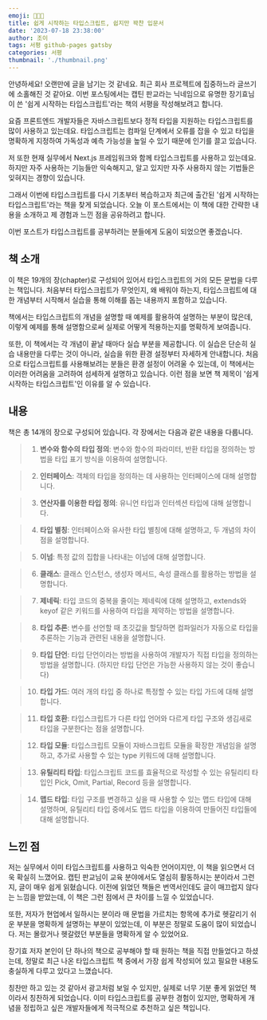 ```yaml
---
emoji: 🧑🏻‍💻
title: 쉽게 시작하는 타입스크립트, 쉽지만 꽉찬 입문서
date: '2023-07-18 23:38:00'
author: 조이
tags: 서평 github-pages gatsby
categories: 서평
thumbnail: './thumbnail.png'
---
```


안녕하세요! 오랜만에 글을 남기는 것 같네요. 최근 회사 프로젝트에 집중하느라 글쓰기에 소홀해진 것 같아요. 이번 포스팅에서는 캡틴 판교라는 닉네임으로 유명한 장기효님이 쓴 '쉽게 시작하는 타입스크립트'라는 책의 서평을 작성해보려고 합니다.

요즘 프론트엔드 개발자들은 자바스크립트보다 정적 타입을 지원하는 타입스크립트를 많이 사용하고 있는데요. 타입스크립트는 컴파일 단계에서 오류를 잡을 수 있고 타입을 명확하게 지정하여 가독성과 예측 가능성을 높일 수 있기 때문에 인기를 끌고 있습니다.

저 또한 현재 실무에서 Next.js 프레임워크와 함께 타입스크립트를 사용하고 있는데요. 하지만 자주 사용하는 기능들만 익숙해지고, 알고 있지만 자주 사용하지 않는 기법들은 잊혀지는 경향이 있습니다.

그래서 이번에 타입스크립트를 다시 기초부터 복습하고자 최근에 출간된 '쉽게 시작하는 타입스크립트'라는 책을 찾게 되었습니다. 오늘 이 포스트에서는 이 책에 대한 간략한 내용을 소개하고 제 경험과 느낀 점을 공유하려고 합니다.

이번 포스트가 타입스크립트를 공부하려는 분들에게 도움이 되었으면 좋겠습니다.

## 책 소개

이 책은 19개의 장(chapter)로 구성되어 있어서 타입스크립트의 거의 모든 문법을 다루는 책입니다. 처음부터 타입스크립트가 무엇인지, 왜 배워야 하는지, 타입스크립트에 대한 개념부터 시작해서 실습을 통해 이해를 돕는 내용까지 포함하고 있습니다.

책에서는 타입스크립트의 개념을 설명할 때 예제를 활용하여 설명하는 부분이 많은데, 이렇게 예제를 통해 설명함으로써 실제로 어떻게 적용하는지를 명확하게 보여줍니다.

또한, 이 책에서는 각 개념이 끝날 때마다 실습 부분을 제공합니다. 이 실습은 단순히 실습 내용만을 다루는 것이 아니라, 실습을 위한 환경 설정부터 자세하게 안내합니다. 처음으로 타입스크립트를 사용해보려는 분들은 환경 설정이 어려울 수 있는데, 이 책에서는 이러한 어려움을 고려하여 섬세하게 설명하고 있습니다. 이런 점을 보면 책 제목이 '쉽게 시작하는 타입스크립트'인 이유를 알 수 있습니다.

## 내용

책은 총 14개의 장으로 구성되어 있습니다. 각 장에서는 다음과 같은 내용을 다룹니다.

> 1. <b>변수와 함수의 타입 정의</b>: 변수와 함수의 파라미터, 반환 타입을 정의하는 방법을 타입 표기 방식을 이용하여 설명합니다.

> 2. <b>인터페이스</b>: 객체의 타입을 정의하는 데 사용하는 인터페이스에 대해 설명합니다.

> 3. <b>연산자를 이용한 타입 정의</b>: 유니언 타입과 인터섹션 타입에 대해 설명합니다.

> 4. <b>타입 별칭</b>: 인터페이스와 유사한 타입 별칭에 대해 설명하고, 두 개념의 차이점을 설명합니다.

> 5. <b>이넘</b>: 특정 값의 집합을 나타내는 이넘에 대해 설명합니다.

> 6. <b>클래스</b>: 클래스 인스턴스, 생성자 메서드, 속성 클래스를 활용하는 방법을 설명합니다.

> 7. <b>제네릭</b>: 타입 코드의 중복을 줄이는 제네릭에 대해 설명하고, extends와 keyof 같은 키워드를 사용하여 타입을 제약하는 방법을 설명합니다.

> 8. <b>타입 추론</b>: 변수를 선언할 때 초깃값을 할당하면 컴파일러가 자동으로 타입을 추론하는 기능과 관련된 내용을 설명합니다.

> 9. <b>타입 단언</b>: 타입 단언이라는 방법을 사용하여 개발자가 직접 타입을 정의하는 방법을 설명합니다. (하지만 타입 단언은 가능한 사용하지 않는 것이 좋습니다)

> 10. <b>타입 가드</b>: 여러 개의 타입 중 하나로 특정할 수 있는 타입 가드에 대해 설명합니다.

> 11. <b>타입 호환</b>: 타입스크립트가 다른 타입 언어와 다르게 타입 구조와 생김새로 타입을 구분한다는 점을 설명합니다.

> 12. <b>타입 모듈</b>: 타입스크립트 모듈이 자바스크립트 모듈을 확장한 개념임을 설명하고, 추가로 사용할 수 있는 type 키워드에 대해 설명합니다.

> 13. <b>유틸리티 타입</b>: 타입스크립트 코드를 효율적으로 작성할 수 있는 유틸리티 타입인 Pick, Omit, Partial, Record 등을 설명합니다.

> 14. <b>맵드 타입</b>: 타입 구조를 변경하고 싶을 때 사용할 수 있는 맵드 타입에 대해 설명하며, 유틸리티 타입 중에서도 맵드 타입을 이용하여 만들어진 타입들에 대해 설명합니다.

## 느낀 점

저는 실무에서 이미 타입스크립트를 사용하고 익숙한 언어이지만, 이 책을 읽으면서 더욱 확실히 느꼈어요. 캡틴 판교님이 교육 분야에서도 열심히 활동하시는 분이라서 그런지, 글이 매우 쉽게 읽혔습니다. 이전에 읽었던 책들은 번역서인데도 글이 매끄럽지 않다는 느낌을 받았는데, 이 책은 그런 점에서 큰 차이를 느낄 수 있었습니다.

또한, 저자가 현업에서 일하시는 분이라 매 문법을 가르치는 항목에 추가로 헷갈리기 쉬운 부분을 명확하게 설명하는 부분이 있었는데, 이 부분은 정말로 도움이 많이 되었습니다. 저는 몰랐거나 헷갈렸던 부분들을 명확하게 알 수 있었어요.

장기효 저자 본인이 단 하나의 책으로 공부해야 할 때 원하는 책을 직접 만들었다고 하셨는데, 정말로 최근 나온 타입스크립트 책 중에서 가장 쉽게 작성되어 있고 필요한 내용도 충실하게 다루고 있다고 느꼈습니다.

칭찬만 하고 있는 것 같아서 광고처럼 보일 수 있지만, 실제로 너무 기분 좋게 읽었던 책이라서 칭찬하게 되었습니다. 이미 타입스크립트를 공부한 경험이 있지만, 명확하게 개념을 정립하고 싶은 개발자들에게 적극적으로 추천하고 싶은 책입니다.

<br/>
